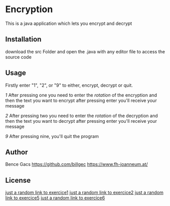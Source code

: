 # Encryption

This is a java application which lets you encrypt and decrypt 

## Installation

download the src Folder and open the .java with any editor file to access the source code

## Usage
Firstly enter "1", "2", or "9" to either, encrypt, decrypt or quit.

*1* After pressing one you need to enter the _rotation_ of the encryption and then the text you want to encrypt
after pressing enter you'll receive your message

*2* After pressing two you need to enter the _rotation_ of the decryption and then the text you want to decrypt
after pressing enter you'll receive your message

*9* After pressing nine, you'll quit the program

## Author
Bence Gacs
https://github.com/billgec
https://www.fh-joanneum.at/

## License
[just a random link to exercice1](exercice1.md)
[just a random link to exercice2](exercice2.md)
[just a random link to exercice5](exercice5.md)
[just a random link to exercice6](exercice6.md)
